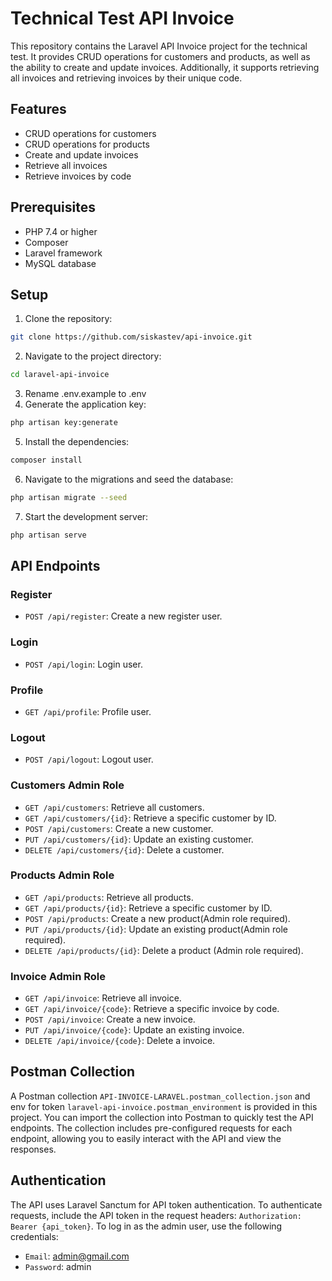 # Technical Test API Invoice

This repository contains the Laravel API Invoice project for the technical test. It provides CRUD operations for customers and products, as well as the ability to create and update invoices. Additionally, it supports retrieving all invoices and retrieving invoices by their unique code.

## Features

- CRUD operations for customers
- CRUD operations for products
- Create and update invoices
- Retrieve all invoices
- Retrieve invoices by code

## Prerequisites

- PHP 7.4 or higher
- Composer
- Laravel framework
- MySQL database

## Setup

1. Clone the repository:
```bash
git clone https://github.com/siskastev/api-invoice.git
```
2. Navigate to the project directory:
```bash
cd laravel-api-invoice
```
3. Rename .env.example to .env
4. Generate the application key:
```bash
php artisan key:generate
```
5. Install the dependencies:
```bash
composer install
```
6. Navigate to the migrations and seed the database:
```bash
php artisan migrate --seed
```
7. Start the development server:
```bash
php artisan serve
```

## API Endpoints
### Register
* `POST /api/register`: Create a new register user.
### Login
* `POST /api/login`: Login user.
### Profile
* `GET /api/profile`: Profile user.
### Logout
* `POST /api/logout`: Logout user.

### Customers Admin Role
* `GET /api/customers`: Retrieve all customers.
* `GET /api/customers/{id}`: Retrieve a specific customer by ID.
* `POST /api/customers`: Create a new customer.
* `PUT /api/customers/{id}`: Update an existing customer.
* `DELETE /api/customers/{id}`: Delete a customer.

### Products Admin Role
* `GET /api/products`: Retrieve all products.
* `GET /api/products/{id}`: Retrieve a specific customer by ID.
* `POST /api/products`: Create a new product(Admin role required).
* `PUT /api/products/{id}`: Update an existing product(Admin role required).
* `DELETE /api/products/{id}`: Delete a product (Admin role required).

### Invoice Admin Role
* `GET /api/invoice`: Retrieve all invoice.
* `GET /api/invoice/{code}`: Retrieve a specific invoice by code.
* `POST /api/invoice`: Create a new invoice.
* `PUT /api/invoice/{code}`: Update an existing invoice.
* `DELETE /api/invoice/{code}`: Delete a invoice.

## Postman Collection
A Postman collection `API-INVOICE-LARAVEL.postman_collection.json` and env for token `laravel-api-invoice.postman_environment` is provided in this project. You can import the collection into Postman to quickly test the API endpoints. The collection includes pre-configured requests for each endpoint, allowing you to easily interact with the API and view the responses.

## Authentication
The API uses Laravel Sanctum for API token authentication. To authenticate requests, include the API token in the request headers:
`Authorization: Bearer {api_token}`. To log in as the admin user, use the following credentials:
* `Email`: admin@gmail.com
* `Password`: admin






